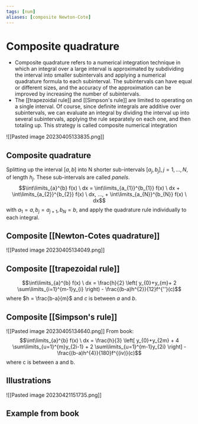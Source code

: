 ```yaml
---
tags: [num]
aliases: [composite Newton-Cote]
---
```

# Composite quadrature
- Composite quadrature refers to a numerical integration technique in which an integral over a large interval is approximated by subdividing the interval into smaller subintervals and applying a numerical quadrature formula to each subinterval. The subintervals can have equal or different sizes, and the accuracy of the approximation can be improved by increasing the number of subintervals.
- The [[trapezoidal rule]] and [[Simpson's rule]] are limited to operating on a single interval. Of course, since definite integrals are additive over subintervals, we can evaluate an integral by dividing the interval up into several subintervals, applying the rule separately on each one, and then totaling up. This strategy is called composite numerical integration

![[Pasted image 20230405133835.png]]

## Composite quadrature
Splitting up the interval $[a,b]$ into N shorter sub-intervals $[a_{j},b_{j}], j = 1,...,N$, of length $h_{j}$. These sub-intervals are called *panels*. $$\int\limits_{a}^{b} f(x) \ dx = \int\limits_{a_{1}}^{b_{1}} f(x) \ dx + \int\limits_{a_{2}}^{b_{2}} f(x) \ dx, ..., + \int\limits_{a_{N}}^{b_{N}} f(x) \ dx$$with $a_{1}=a, b_{j}=a_{j+1}, b_{N}=b$, and apply the quadrature rule individually to each integral. 


## Composite [[Newton-Cotes quadrature]]
![[Pasted image 20230405134049.png]]

## Composite [[trapezoidal rule]]
$$\int\limits_{a}^{b} f(x) \ dx = \frac{h}{2} \left( y_{0}+y_{m}+ 2 \sum\limits_{i=1}^{m-1}y_{i} \right) - \frac{(b-a)h^{2}}{12}f^{''}(c)$$where $h = \frac{b-a}{m}$ and $c$ is between $a$ and $b$.


## Composite [[Simpson's rule]]
![[Pasted image 20230405134640.png]]
From book: $$\int\limits_{a}^{b} f(x) \ dx = \frac{h}{3} \left[ y_{0}+y_{2m} + 4 \sum\limits_{u=1}^{m}y_{2i-1} + 2 \sum\limits_{u=1}^{m-1}y_{2i}  \right] - \frac{(b-a)h^{4}}{180}f^{(iv)}(c)$$where c is between a and b.

## Illustrations
![[Pasted image 20230421151735.png]]

## Example from book
